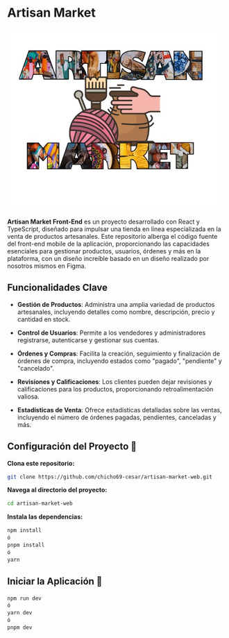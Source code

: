 # Artisan Market

![logo](public/logo.png)

**Artisan Market Front-End** es un proyecto desarrollado con React y TypeScript, diseñado para impulsar una tienda en línea especializada en la venta de productos artesanales. Este repositorio alberga el código fuente del front-end mobile de la aplicación, proporcionando las capacidades esenciales para gestionar productos, usuarios, órdenes y más en la plataforma, con un diseño increíble basado en un diseño realizado por nosotros mismos en Figma.

## Funcionalidades Clave

- **Gestión de Productos**: Administra una amplia variedad de productos artesanales, incluyendo detalles como nombre, descripción, precio y cantidad en stock.

- **Control de Usuarios**: Permite a los vendedores y administradores registrarse, autenticarse y gestionar sus cuentas.

- **Órdenes y Compras**: Facilita la creación, seguimiento y finalización de órdenes de compra, incluyendo estados como "pagado", "pendiente" y "cancelado".

- **Revisiones y Calificaciones**: Los clientes pueden dejar revisiones y calificaciones para los productos, proporcionando retroalimentación valiosa.

- **Estadísticas de Venta**: Ofrece estadísticas detalladas sobre las ventas, incluyendo el número de órdenes pagadas, pendientes, canceladas y más.

## Configuración del Proyecto 🚧

**Clona este repositorio:**

```bash
git clone https://github.com/chicho69-cesar/artisan-market-web.git
```

**Navega al directorio del proyecto:**

```bash
cd artisan-market-web
```

**Instala las dependencias:**

```bash
npm install
ó
pnpm install
ó
yarn
```

## Iniciar la Aplicación 🚀

```bash
npm run dev
ó
yarn dev
ó
pnpm dev
```
